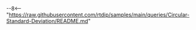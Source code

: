 --8<-- "https://raw.githubusercontent.com/rtdip/samples/main/queries/Circular-Standard-Deviation/README.md"